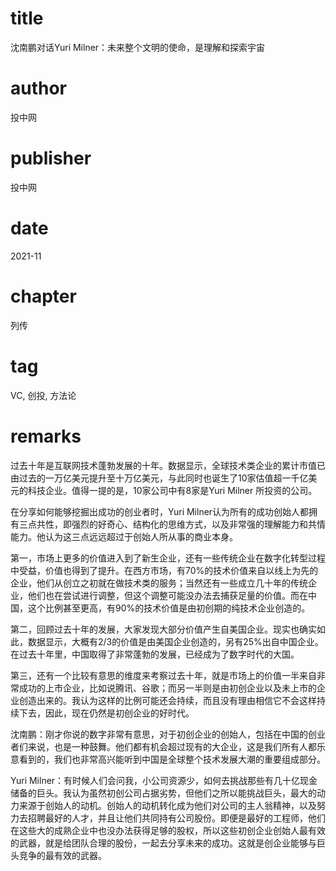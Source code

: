 # title
沈南鹏对话Yuri Milner：未来整个文明的使命，是理解和探索宇宙

# author
投中网

# publisher
投中网

# date
2021-11

# chapter
列传

# tag
VC, 创投, 方法论

# remarks
过去十年是互联网技术蓬勃发展的十年。数据显示，全球技术类企业的累计市值已由过去的一万亿美元提升至十万亿美元，与此同时也诞生了10家估值超一千亿美元的科技企业。值得一提的是，10家公司中有8家是Yuri Milner 所投资的公司。


在分享如何能够挖掘出成功的创业者时，Yuri Milner认为所有的成功创始人都拥有三点共性，即强烈的好奇心、结构化的思维方式，以及非常强的理解能力和共情能力。他认为这三点远远超过于创始人所从事的商业本身。

 
第一，市场上更多的价值进入到了新生企业，还有一些传统企业在数字化转型过程中受益，价值也得到了提升。在西方市场，有70%的技术价值来自以线上为先的企业，他们从创立之初就在做技术类的服务；当然还有一些成立几十年的传统企业，他们也在尝试进行调整，但这个调整可能没办法去捕获足量的价值。而在中国，这个比例甚至更高，有90%的技术价值是由初创期的纯技术企业创造的。


第二，回顾过去十年的发展，大家发现大部分价值产生自美国企业。现实也确实如此，数据显示，大概有2/3的价值是由美国企业创造的，另有25%出自中国企业。在过去十年里，中国取得了非常蓬勃的发展，已经成为了数字时代的大国。


第三，还有一个比较有意思的维度来考察过去十年，就是市场上的价值一半来自非常成功的上市企业，比如说腾讯、谷歌；而另一半则是由初创企业以及未上市的企业创造出来的。我认为这样的比例可能还会持续，而且没有理由相信它不会这样持续下去，因此，现在仍然是初创企业的好时代。


沈南鹏：刚才你说的数字非常有意思，对于初创企业的创始人，包括在中国的创业者们来说，也是一种鼓舞。他们都有机会超过现有的大企业，这是我们所有人都乐意看到的，我们也非常高兴能听到中国是全球整个技术发展大潮的重要组成部分。
    
Yuri Milner：有时候人们会问我，小公司资源少，如何去挑战那些有几十亿现金储备的巨头。我认为虽然初创公司占据劣势，但他们之所以能挑战巨头，最大的动力来源于创始人的动机。创始人的动机转化成为他们对公司的主人翁精神，以及努力去招聘最好的人才，并且让他们共同持有公司股份。即便是最好的工程师，他们在这些大的成熟企业中也没办法获得足够的股权，所以这些初创企业创始人最有效的武器，就是给团队合理的股份，一起去分享未来的成功。这就是创企业能够与巨头竞争的最有效的武器。